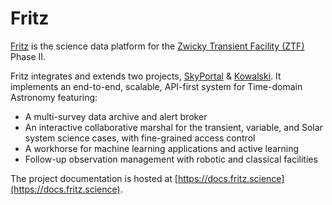 # Fritz

[Fritz](https://github.com/fritz-marshal/fritz) is the science data platform for 
the [Zwicky Transient Facility (ZTF)](https://ztf.caltech.edu) Phase II.

Fritz integrates and extends two projects, 
[SkyPortal](https://github.com/skyportal/skyportal) & [Kowalski](https://github.com/dmitryduev/kowalski). 
It implements an end-to-end, scalable, API-first system for Time-domain Astronomy featuring:
- A multi-survey data archive and alert broker
- An interactive collaborative marshal for the transient, variable, and Solar system science cases, 
  with fine-grained access control
- A workhorse for machine learning applications and active learning
- Follow-up observation management with robotic and classical facilities

The project documentation is hosted at [https://docs.fritz.science](https://docs.fritz.science).

